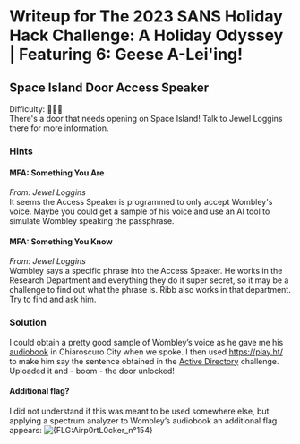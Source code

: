 # Writeup for The 2023 SANS Holiday Hack Challenge: A Holiday Odyssey \| Featuring 6: Geese A-Lei'ing!
## 	Space Island Door Access Speaker
Difficulty: :christmas_tree::christmas_tree::christmas_tree:  
There's a door that needs opening on Space Island! Talk to Jewel Loggins there for more information.

### Hints
#### MFA: Something You Are
*From: Jewel Loggins*  
It seems the Access Speaker is programmed to only accept Wombley's voice. Maybe you could get a sample of his voice and use an AI tool to simulate Wombley speaking the passphrase.
#### MFA: Something You Know
*From: Jewel Loggins*  
Wombley says a specific phrase into the Access Speaker. He works in the Research Department and everything they do it super secret, so it may be a challenge to find out what the phrase is. Ribb also works in that department. Try to find and ask him.

### Solution
I could obtain a pretty good sample of Wombley’s voice as he gave me his [audiobook](https://www.holidayhackchallenge.com/2023/wombleycube_the_enchanted_voyage.mp3.zip) in Chiaroscuro City when we spoke. I then used https://play.ht/ to make him say the sentence obtained in the [Active Directory]() challenge. Uploaded it and - boom - the door unlocked!
#### Additional flag?
I did not understand if this was meant to be used somewhere else, but applying a spectrum analyzer to Wombley’s audiobook an additional flag appears:
![{FLG:Airp0rtL0cker_n°154}](imgs/%7BFLG%3AAirp0rtL0cker_n°154%7D.png)